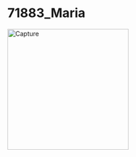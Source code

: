 # 71883_Maria

<img width="272" alt="Capture" src="https://user-images.githubusercontent.com/45591615/110793677-93f8a180-827d-11eb-98be-22af39dbaa0b.PNG">
